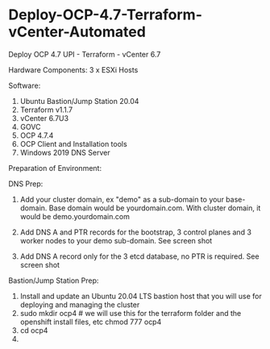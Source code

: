 # Deploy-OCP-4.7-Terraform-vCenter-Automated
Deploy OCP 4.7 UPI - Terraform - vCenter 6.7

Hardware Components:
3 x ESXi Hosts

Software:
1. Ubuntu Bastion/Jump Station 20.04
2. Terraform v1.1.7
3. vCenter 6.7U3
4. GOVC
5. OCP 4.7.4
6. OCP Client and Installation tools
7. Windows 2019 DNS Server

Preparation of Environment:

DNS Prep:
1. Add your cluster domain, ex "demo" as a sub-domain to your base-domain. Base domain would be yourdomain.com. With cluster domain, it would be demo.yourdomain.com

2. Add DNS A and PTR records for the bootstrap, 3 control planes and 3 worker nodes to your demo sub-domain. See screen shot

3. Add DNS A record only for the 3 etcd database, no PTR is required. See screen shot

Bastion/Jump Station Prep:
1. Install and update an Ubuntu 20.04 LTS bastion host that you will use for deploying and managing the cluster
2. sudo mkdir ocp4 # we will use this for the terraform folder and the openshift install files, etc
   chmod 777 ocp4
3. cd ocp4
4. 



